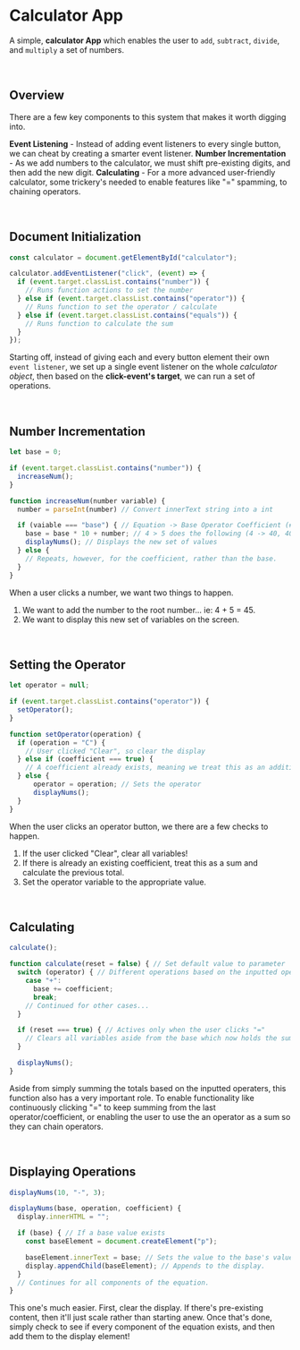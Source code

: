 # Calculator App

A simple, **calculator App** which enables the user to `add`, `subtract`, `divide`, and `multiply` a set of numbers.

<br>

## Overview
There are a few key components to this system that makes it worth digging into.

**Event Listening** - Instead of adding event listeners to every single button, we can cheat by creating a smarter event listener.
**Number Incrementation** - As we add numbers to the calculator, we must shift pre-existing digits, and then add the new digit.
**Calculating** - For a more advanced user-friendly calculator, some trickery's needed to enable features like "=" spamming, to chaining operators.


<br>

## Document Initialization

```js
const calculator = document.getElementById("calculator");

calculator.addEventListener("click", (event) => {
  if (event.target.classList.contains("number")) {
    // Runs function actions to set the number
  } else if (event.target.classList.contains("operator")) {
    // Runs function to set the operator / calculate
  } else if (event.target.classList.contains("equals")) {
    // Runs function to calculate the sum
  }
});
```
Starting off, instead of giving each and every button element their own `event listener`, we set up a single event listener on the whole *calculator object*, then based on the **click-event's target**, we can run a set of operations.

<br>

## Number Incrementation 

```js
let base = 0;

if (event.target.classList.contains("number")) {
  increaseNum();
}

function increaseNum(number variable) {
  number = parseInt(number) // Convert innerText string into a int

  if (vaiable === "base") { // Equation -> Base Operator Coefficient (# / #)
    base = base * 10 + number; // 4 > 5 does the following (4 -> 40, 40 + 5 -> 45)
    displayNums(); // Displays the new set of values
  } else {
    // Repeats, however, for the coefficient, rather than the base.
  }
}
```
When a user clicks a number, we want two things to happen.
1. We want to add the number to the root number... ie: 4 + 5 = 45.
2. We want to display this new set of variables on the screen.

<br>

## Setting the Operator

```js
let operator = null;

if (event.target.classList.contains("operator")) {
  setOperator();
}

function setOperator(operation) {
  if (operation = "C") {
    // User clicked "Clear", so clear the display
  } else if (coefficient === true) {
    // A coefficient already exists, meaning we treat this as an addition AND setting the operator
  } else {
      operator = operation; // Sets the operator
      displayNums();
  }
}
```
When the user clicks an operator button, we there are a few checks to happen.
1. If the user clicked "Clear", clear all variables!
2. If there is already an existing coefficient, treat this as a sum and calculate the previous total.
3. Set the operator variable to the appropriate value.

<br>

## Calculating

```js
calculate();

function calculate(reset = false) { // Set default value to parameter
  switch (operator) { // Different operations based on the inputted operator.
    case "+":
      base += coefficient;
      break;
    // Continued for other cases...
  }

  if (reset === true) { // Actives only when the user clicks "="
    // Clears all variables aside from the base which now holds the sum of the calculation.
  }

  displayNums();
}
```
Aside from simply summing the totals based on the inputted operaters, this function also has a very important role. To enable functionality like continuously clicking "=" to keep summing from the last operator/coefficient, or enabling the user to use the an operator as a sum so they can chain operators.

<br>

## Displaying Operations

```js
displayNums(10, "-", 3);

displayNums(base, operation, coefficient) {
  display.innerHTML = "";

  if (base) { // If a base value exists
    const baseElement = document.createElement("p");

    baseElement.innerText = base; // Sets the value to the base's value
    display.appendChild(baseElement); // Appends to the display.
  }
  // Continues for all components of the equation.
}
```
This one's much easier.
First, clear the display. If there's pre-existing content, then it'll just scale rather than starting anew. Once that's done, simply check to see if every component of the equation exists, and then add them to the display element!

<br>